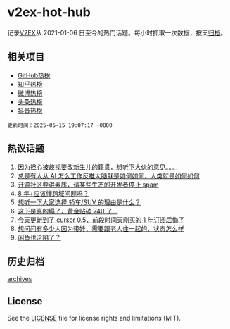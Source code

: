 # v2ex-hot-hub

 记录[V2EX](https://www.v2ex.com/)从 2021-01-06 日至今的热门话题。每小时抓取一次数据，按天[归档](archives)。
 
 ## 相关项目

- [GitHub热榜](https://github.com/it985/github-hot-hub)
- [知乎热榜](https://github.com/it985/zhihu-hot-hub)
- [微博热榜](https://github.com/it985/weibo-hot-hub)
- [头条热榜](https://github.com/it985/toutiao-hot-hub)
- [抖音热榜](https://github.com/it985/douyin-hot-hub)


 `更新时间：2025-05-15 19:07:17 +0800`

## 热议话题

1. [因为担心被歧视要改新生儿的籍贯，想听下大伙的意见。。。](https://www.v2ex.com/t/1131843)
1. [总是有人从 AI 怎么工作反推大脑就是如何如何，人类就是如何如何](https://www.v2ex.com/t/1131868)
1. [开源社区要讲素质，请某些生态的开发者停止 spam](https://www.v2ex.com/t/1131883)
1. [8 年+应该懂跨域问题吗？](https://www.v2ex.com/t/1131917)
1. [想听一下大家选择 轿车/SUV 的理由是什么？](https://www.v2ex.com/t/1131894)
1. [这下是真的塌了，黄金贴破 740 了...](https://www.v2ex.com/t/1131822)
1. [今天更新到了 cursor 0.5，前段时间天刚买的 1 年订阅后悔了](https://www.v2ex.com/t/1131847)
1. [想问问有多少人因为带娃，需要跟老人住一起的，状态怎么样](https://www.v2ex.com/t/1131960)
1. [闲鱼也沦陷了？](https://www.v2ex.com/t/1131854)

## 历史归档

[archives](archives)

## License

See the [LICENSE](LICENSE) file for license rights and limitations (MIT).
